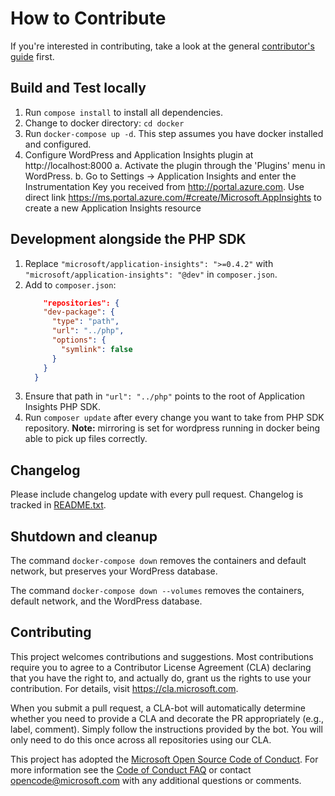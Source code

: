 # How to Contribute

If you're interested in contributing, take a look at the general [contributor's guide](https://github.com/Microsoft/ApplicationInsights-Home/blob/master/CONTRIBUTING.md) first.

## Build and Test locally

1. Run `compose install` to install all dependencies.
2. Change to docker directory: `cd docker`
3. Run `docker-compose up -d`. This step assumes you have docker installed and configured.
4. Configure WordPress and Application Insights plugin at http://localhost:8000
    a. Activate the plugin through the 'Plugins' menu in WordPress.
    b. Go to Settings -> Application Insights and enter the Instrumentation Key you received from http://portal.azure.com. Use direct link https://ms.portal.azure.com/#create/Microsoft.AppInsights to create a new Application Insights resource

## Development alongside the PHP SDK

1. Replace `"microsoft/application-insights": ">=0.4.2"` with `"microsoft/application-insights": "@dev"` in `composer.json`.
2. Add to `composer.json`:
    ``` json
        "repositories": {
        "dev-package": {
          "type": "path",
          "url": "../php",
          "options": {
            "symlink": false
          }
        }
      }
    ```
3. Ensure that path in `"url": "../php"` points to the root of Application Insights PHP SDK.
4. Run `composer update` after every change you want to take from PHP SDK repository.
    **Note:** mirroring is set for wordpress running in docker being able to pick up files correctly.

## Changelog

Please include changelog update with every pull request. Changelog is tracked in [README.txt](README.txt).

## Shutdown and cleanup

The command `docker-compose down` removes the containers and default network, but preserves your WordPress database.

The command `docker-compose down --volumes` removes the containers, default network, and the WordPress database.

## Contributing

This project welcomes contributions and suggestions. Most contributions require you to
agree to a Contributor License Agreement (CLA) declaring that you have the right to,
and actually do, grant us the rights to use your contribution. For details, visit
https://cla.microsoft.com.

When you submit a pull request, a CLA-bot will automatically determine whether you need
to provide a CLA and decorate the PR appropriately (e.g., label, comment). Simply follow the
instructions provided by the bot. You will only need to do this once across all repositories using our CLA.

This project has adopted the [Microsoft Open Source Code of Conduct](https://opensource.microsoft.com/codeofconduct/).
For more information see the [Code of Conduct FAQ](https://opensource.microsoft.com/codeofconduct/faq/)
or contact [opencode@microsoft.com](mailto:opencode@microsoft.com) with any additional questions or comments.